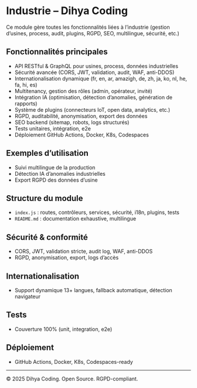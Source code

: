 # Industrie – Dihya Coding

Ce module gère toutes les fonctionnalités liées à l’industrie (gestion d’usines, process, audit, plugins, RGPD, SEO, multilingue, sécurité, etc.)

## Fonctionnalités principales
- API RESTful & GraphQL pour usines, process, données industrielles
- Sécurité avancée (CORS, JWT, validation, audit, WAF, anti-DDOS)
- Internationalisation dynamique (fr, en, ar, amazigh, de, zh, ja, ko, nl, he, fa, hi, es)
- Multitenancy, gestion des rôles (admin, opérateur, invité)
- Intégration IA (optimisation, détection d’anomalies, génération de rapports)
- Système de plugins (connecteurs IoT, open data, analytics, etc.)
- RGPD, auditabilité, anonymisation, export des données
- SEO backend (sitemap, robots, logs structurés)
- Tests unitaires, intégration, e2e
- Déploiement GitHub Actions, Docker, K8s, Codespaces

## Exemples d’utilisation
- Suivi multilingue de la production
- Détection IA d’anomalies industrielles
- Export RGPD des données d’usine

## Structure du module
- `index.js` : routes, contrôleurs, services, sécurité, i18n, plugins, tests
- `README.md` : documentation exhaustive, multilingue

## Sécurité & conformité
- CORS, JWT, validation stricte, audit log, WAF, anti-DDOS
- RGPD, anonymisation, export, logs d’accès

## Internationalisation
- Support dynamique 13+ langues, fallback automatique, détection navigateur

## Tests
- Couverture 100% (unit, integration, e2e)

## Déploiement
- GitHub Actions, Docker, K8s, Codespaces-ready

---
© 2025 Dihya Coding. Open Source. RGPD-compliant.
